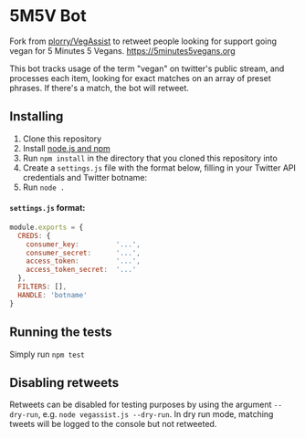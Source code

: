 # 5M5V Bot
Fork from [plorry/VegAssist](https://github.com/plorry/VegAssist) to retweet people looking for support going vegan for 5 Minutes 5 Vegans.
https://5minutes5vegans.org

This bot tracks usage of the term "vegan" on twitter's public stream, and processes each item, looking for exact matches on an array of preset phrases. If there's a match, the bot will retweet.

## Installing

1. Clone this repository
2. Install [node.js and npm](https://nodejs.org)
3. Run `npm install` in the directory that you cloned this repository into
4. Create a `settings.js` file with the format below, filling in your Twitter API credentials and Twitter botname:
5. Run `node .`

#### `settings.js` format:
```javascript
module.exports = {
  CREDS: {
    consumer_key:         '...',
    consumer_secret:      '...',
    access_token:         '...',
    access_token_secret:  '...'
  },
  FILTERS: [],
  HANDLE: 'botname'
}
```

## Running the tests

Simply run `npm test`

## Disabling retweets

Retweets can be disabled for testing purposes by using the argument `--dry-run`, e.g. `node vegassist.js --dry-run`. In dry run mode, matching tweets will be logged to the console but not retweeted.
